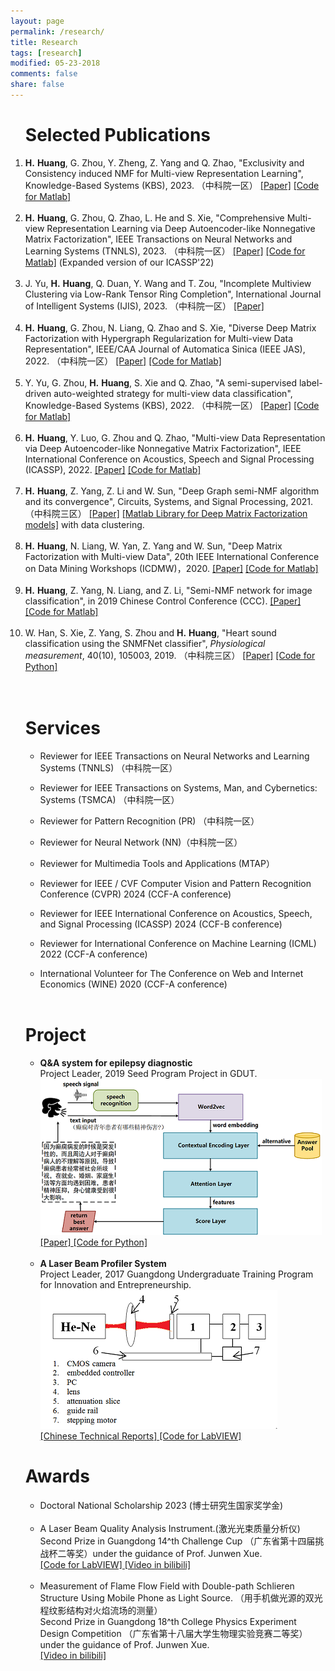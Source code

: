 ```yaml
---
layout: page
permalink: /research/
title: Research
tags: [research]
modified: 05-23-2018
comments: false
share: false
---
```



<ol>
<h1>Selected Publications</h1>
<p>
<li>
	<b>H.</b> <b>Huang</b>, G. Zhou, Y. Zheng, Z. Yang and Q. Zhao, "Exclusivity and Consistency induced NMF for Multi-view Representation Learning", Knowledge-Based Systems (KBS), 2023. （中科院一区）
	<a href="https://www.sciencedirect.com/science/article/pii/S0950705123007700" style="text-decoration:underline;">[Paper]</a> 
	<a href="https://github.com/libertyhhn/ECNMF" style="text-decoration:underline;">[Code for Matlab]</a>  			
</li><br>
<li>
	<b>H.</b> <b>Huang</b>, G. Zhou, Q. Zhao, L. He and S. Xie, "Comprehensive Multi-view Representation Learning via Deep Autoencoder-like Nonnegative Matrix Factorization", IEEE Transactions on Neural Networks and Learning Systems (TNNLS), 2023. （中科院一区）
	<a href="https://ieeexplore.ieee.org/abstract/document/10241999" style="text-decoration:underline;">[Paper]</a> 
	<a href="https://github.com/libertyhhn/DANMF-MRL" style="text-decoration:underline;">[Code for Matlab]</a> 
	 (Expanded version of our ICASSP'22)    				
</li><br>
<li>
	J. Yu, <b>H.</b> <b>Huang</b>, Q. Duan, Y. Wang and T. Zou, "Incomplete Multiview Clustering via Low-Rank Tensor Ring Completion",  International Journal of Intelligent Systems (IJIS), 2023. （中科院一区）    
		<a href="https://www.hindawi.com/journals/ijis/2023/7217818/" style="text-decoration:underline;">[Paper]</a>		
	<br>
</li><br>
<li>
	<b>H.</b> <b>Huang</b>, G. Zhou, N. Liang, Q. Zhao and S. Xie, "Diverse Deep Matrix Factorization with Hypergraph Regularization for Multi-view Data Representation",  IEEE/CAA Journal of Automatica Sinica (IEEE JAS), 2022. （中科院一区）    
		<a href="https://ieeexplore.ieee.org/document/9910368/authors#authors" style="text-decoration:underline;">[Paper]</a>		
	<a href="https://github.com/libertyhhn/DiverseDMF" style="text-decoration:underline;">
			[Code for Matlab]</a><br>
</li><br>
	<li>
	Y. Yu, G. Zhou, <b>H.</b> <b>Huang</b>, S. Xie and Q. Zhao, "A semi-supervised label-driven auto-weighted strategy for multi-view data classification",  Knowledge-Based Systems (KBS), 2022. （中科院一区）    
		<a href="https://www.sciencedirect.com/science/article/pii/S0950705122008577?ref=cra_js_challenge&fr=RR-1" style="text-decoration:underline;">[Paper]</a>		
	<a href="https://github.com/isYuyuanYu/Label-driven-auto-weighted-constrained-K-means" style="text-decoration:underline;">
			[Code for Matlab]</a><br>
</li><br>
	<li>
	<b>H.</b> <b>Huang</b>, Y. Luo, G. Zhou and Q. Zhao, "Multi-view Data Representation via Deep Autoencoder-like Nonnegative Matrix Factorization",  IEEE International Conference on Acoustics, Speech and Signal Processing (ICASSP), 2022.     
		<a href="https://ieeexplore.ieee.org/abstract/document/9747857" style="text-decoration:underline;">[Paper]</a>		
	<a href="https://github.com/libertyhhn/DANMF-MRL" style="text-decoration:underline;">[Code for Matlab]</a><br>
</li><br>
	
<li>
	<b>H.</b> <b>Huang</b>, Z. Yang, Z. Li and W. Sun, "Deep Graph semi-NMF algorithm and its convergence",  Circuits, Systems, and Signal Processing, 2021. （中科院三区）          <a href="https://link.springer.com/article/10.1007/s00034-021-01833-3  " style="text-decoration:underline;">[Paper]</a>			
    <a href="https://github.com/libertyhhn/DeepMF" style="text-decoration:underline;">[Matlab Library for Deep Matrix Factorization models]</a> with data clustering.
		        <br>			
</li><br>
	
<li>
	<b>H.</b> <b>Huang</b>, N. Liang, W. Yan, Z. Yang and W. Sun, "Deep Matrix Factorization with Multi-view Data", 20th IEEE International Conference on Data Mining Workshops (ICDMW)，2020. <a href="https://ieeexplore.ieee.org/document/9346449" style="text-decoration:underline;">[Paper]</a>	
		<a href="https://github.com/libertyhhn/PartiallySharedDMF" style="text-decoration:underline;"> [Code for Matlab]</a><br>		
	</li><br>

<li>
	<b>H.</b> <b>Huang</b>, Z. Yang, N. Liang, and Z. Li, "Semi-NMF network for image classification", in 2019 Chinese Control Conference (CCC). <a href="https://github.com/libertyhhn/libertyhhn.github.io/blob/master/publications/19%20CCC%20Semi-NMF%20network%20for%20image%20classification.pdf" style="text-decoration:underline;">
			[Paper]</a>	
	<a href="https://github.com/libertyhhn/SNnet" style="text-decoration:underline;">
			[Code for Matlab]</a><br>		
	</li><br>
	
<li>
	  W. Han, S. Xie, Z. Yang, S. Zhou and <b> H.</b> <b>Huang</b>, "Heart sound classification using the SNMFNet classifier", <i>Physiological measurement</i>, 40(10), 105003, 2019. （中科院三区） <a href="https://iopscience.iop.org/article/10.1088/1361-6579/ab45c8/meta  " style="text-decoration:underline;">[Paper]</a>
		<a href="https://github.com/libertyhhn/SNMFNet" style="text-decoration:underline;">[Code for Python]</a>
	</li><br>
<br>
  </p> 
	<h1>Services</h1>
 <ul>
	<p>
<li>  
	Reviewer for IEEE Transactions on Neural Networks and Learning Systems (TNNLS) （中科院一区）
	</li>
	 </p> 
	<p>
<li>  
	Reviewer for IEEE Transactions on Systems, Man, and Cybernetics: Systems (TSMCA) （中科院一区）
	</li>
	 </p> 
	<p>
<li>  
	Reviewer for Pattern Recognition (PR) （中科院一区）
	</li>
	 </p> 
	<p>
<li> 
	Reviewer for Neural Network (NN)（中科院一区）
	</li>
	 </p> 
	 <p>
<li> 
	Reviewer for Multimedia Tools and Applications (MTAP）
	</li>
	 </p> 
	<p>
		<li> 
	Reviewer for IEEE / CVF Computer Vision and Pattern Recognition Conference (CVPR) 2024 (CCF-A conference)
				</li>
	 </p> 
	<p>
		<li> 
	Reviewer for IEEE International Conference on Acoustics, Speech, and Signal Processing (ICASSP) 2024 (CCF-B conference)
				</li>
	 </p> 
	<p>
		<li> 
	Reviewer for International Conference on Machine Learning (ICML) 2022 (CCF-A conference)
				</li>
	 </p> 
	<p>
		<li> 
	International Volunteer for The Conference on Web and Internet Economics (WINE) 2020 (CCF-A conference)
	</li><br>
	 </p> 
	 </ul>
   <h1>Project</h1>
   <p>
   <ul>
	   <li>
		   <B> Q&A system for epilepsy diagnostic </B> <br>
		   Project Leader, 2019 Seed Program Project in GDUT.<br>
		   <img src="../images/QA.png">
		   <br>
		   <a href="https://link.springer.com/article/10.1007/s10489-021-02212-w" style="text-decoration:underline;">
			[Paper]
		</a>
		<a href="https://github.com/chenxichen95/MCFN" style="text-decoration:underline;">
			[Code for Python]</a>
	   </li><br>
	<li> <B>A Laser Beam Profiler System</B> <br>
		Project Leader, 2017 Guangdong Undergraduate Training Program for Innovation and Entrepreneurship.<br>
		<img src="../images/laser.png">
	        <br>	
<a href="https://github.com/libertyhhn/libertyhhn.github.io/blob/master/research/Chinese%20Technical%20Reports%20of%20Laser%20Beam%20Profiler.pdf" style="text-decoration:underline;">
			[Chinese Technical Reports]
		</a>
		<a href="https://github.com/libertyhhn/LaserQualityMeasurementSoftware" style="text-decoration:underline;">
			[Code for LabVIEW]</a>
<br></li>
   </ul>
   </p> 

   <h1>Awards</h1>
   <p>
   <ul>
	<li>
		Doctoral National Scholarship 2023 (博士研究生国家奖学金)
                <br><br>
	   </li>
	<li>
		A Laser Beam Quality Analysis Instrument.(激光光束质量分析仪)
		<br>
		Second Prize in Guangdong 14^th Challenge Cup （广东省第十四届挑战杯二等奖）under the guidance of Prof. Junwen Xue.
		<br>
		<a href="https://github.com/libertyhhn/LaserQualityMeasurementSoftware" style="text-decoration:underline;">
			[Code for LabVIEW]
		</a>
		<a href="https://www.bilibili.com/video/av55328647" style="text-decoration:underline;">
			[Video in bilibili]
		</a><br><br>
	   </li>
	<li>Measurement of Flame Flow Field with Double-path Schlieren Structure Using Mobile Phone as Light Source.
		（用手机做光源的双光程纹影结构对火焰流场的测量）
		<br>
		Second Prize in Guangdong 18^th College Physics Experiment Design Competition （广东省第十八届大学生物理实验竞赛二等奖） under the guidance of Prof. Junwen Xue.
		<br>
	        <a href="https://www.bilibili.com/video/av55328155" style="text-decoration:underline;">
			[Video in bilibili]
		</a>
	   </li>
   </ul>
   </p> 
